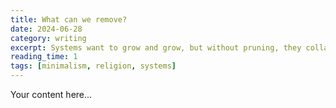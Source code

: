 ```yaml
---
title: What can we remove?
date: 2024-06-28
category: writing
excerpt: Systems want to grow and grow, but without pruning, they collapse. Slowly, then spectacularly...
reading_time: 1
tags: [minimalism, religion, systems]
---
```


Your content here...

